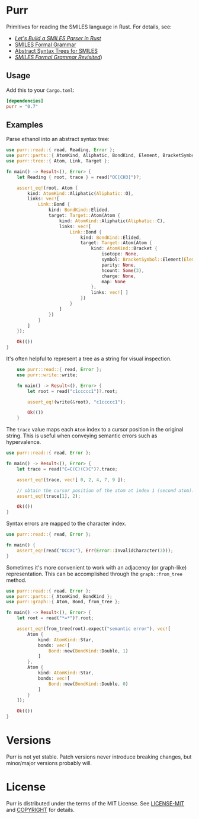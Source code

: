 # Purr

Primitives for reading the SMILES language in Rust. For details, see:

- *[Let's Build a SMILES Parser in Rust](https://depth-first.com/articles/2020/05/25/lets-build-a-smiles-parser-in-rust/)*
- [SMILES Formal Grammar](https://depth-first.com/articles/2020/04/20/smiles-formal-grammar/)
- [Abstract Syntax Trees for SMILES](https://depth-first.com/articles/2020/12/14/an-abstract-syntatx-tree-for-smiles/)
- *[SMILES Formal Grammar Revisited](https://depth-first.com/articles/2020/12/21/smiles-formal-grammar-revisited/)*)

## Usage

Add this to your `Cargo.toml`:

```toml
[dependencies]
purr = "0.7"
```

## Examples

Parse ethanol into an abstract syntax tree:

```rust
use purr::read::{ read, Reading, Error };
use purr::parts::{ AtomKind, Aliphatic, BondKind, Element, BracketSymbol };
use purr::tree::{ Atom, Link, Target };

fn main() -> Result<(), Error> {
    let Reading { root, trace } = read("OC[CH3]")?;

    assert_eq!(root, Atom {
        kind: AtomKind::Aliphatic(Aliphatic::O),
        links: vec![
            Link::Bond {
                kind: BondKind::Elided,
                target: Target::Atom(Atom {
                    kind: AtomKind::Aliphatic(Aliphatic::C),
                    links: vec![
                        Link::Bond {
                            kind: BondKind::Elided,
                            target: Target::Atom(Atom {
                                kind: AtomKind::Bracket {
                                    isotope: None,
                                    symbol: BracketSymbol::Element(Element::C),
                                    parity: None,
                                    hcount: Some(3),
                                    charge: None,
                                    map: None
                                },
                                links: vec![ ]
                            })
                        }
                    ]
                })
            }
        ]
    });

    Ok(())
}
```

It's often helpful to represent a tree as a string for visual inspection.

```rust
    use purr::read::{ read, Error };
    use purr::write::write;

    fn main() -> Result<(), Error> {
        let root = read("c1ccccc1")?.root;

        assert_eq!(write(&root), "c1ccccc1");

        Ok(())
    }
```

The `trace` value maps each `Atom` index to a cursor position in the original string. This is useful when conveying semantic errors such as hypervalence. 

```rust
use purr::read::{ read, Error };

fn main() -> Result<(), Error> {
    let trace = read("C=C(C)(C)C")?.trace;

    assert_eq!(trace, vec![ 0, 2, 4, 7, 9 ]);

    // obtain the cursor position of the atom at index 1 (second atom):
    assert_eq!(trace[1], 2);

    Ok(())
}
```

Syntax errors are mapped to the character index.

```rust
use purr::read::{ read, Error };

fn main() {
    assert_eq!(read("OCCXC"), Err(Error::InvalidCharacter(3)));
}
```

Sometimes it's more convenient to work with an adjacency (or graph-like) representation. This can be accomplished through the `graph::from_tree` method.

```rust
use purr::read::{ read, Error };
use purr::parts::{ AtomKind, BondKind };
use purr::graph::{ Atom, Bond, from_tree };

fn main() -> Result<(), Error> {
    let root = read("*=*")?.root;

    assert_eq!(from_tree(root).expect("semantic error"), vec![
        Atom {
            kind: AtomKind::Star,
            bonds: vec![
                Bond::new(BondKind::Double, 1)
            ]
        },
        Atom {
            kind: AtomKind::Star,
            bonds: vec![
                Bond::new(BondKind::Double, 0)
            ]
        }
    ]);

    Ok(())
}
```

# Versions

Purr is not yet stable. Patch versions never introduce breaking changes, but minor/major versions probably will.

# License

Purr is distributed under the terms of the MIT License. See
[LICENSE-MIT](LICENSE-MIT) and [COPYRIGHT](COPYRIGHT) for details.